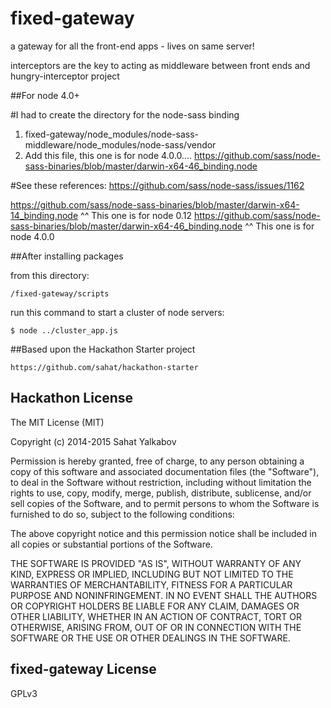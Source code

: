 # fixed-gateway
a gateway for all the front-end apps - lives on same server!

interceptors are the key to acting as middleware between front ends and hungry-interceptor project


##For node 4.0+

#I had to create the directory for the node-sass binding

1. fixed-gateway/node_modules/node-sass-middleware/node_modules/node-sass/vendor
2. Add this file, this one is for node 4.0.0.... https://github.com/sass/node-sass-binaries/blob/master/darwin-x64-46_binding.node

#See these references:
https://github.com/sass/node-sass/issues/1162

https://github.com/sass/node-sass-binaries/blob/master/darwin-x64-14_binding.node
^^ This one is for node 0.12
https://github.com/sass/node-sass-binaries/blob/master/darwin-x64-46_binding.node
^^ This one is for node 4.0.0

##After installing packages

from this directory:
```
/fixed-gateway/scripts
```

run this command to start a cluster of node servers:
```
$ node ../cluster_app.js
```

##Based upon the Hackathon Starter project

```
https://github.com/sahat/hackathon-starter
```

Hackathon License
-------

The MIT License (MIT)

Copyright (c) 2014-2015 Sahat Yalkabov

Permission is hereby granted, free of charge, to any person obtaining a copy of this software and associated documentation files (the "Software"), to deal in the Software without restriction, including without limitation the rights to use, copy, modify, merge, publish, distribute, sublicense, and/or sell copies of the Software, and to permit persons to whom the Software is furnished to do so, subject to the following conditions:

The above copyright notice and this permission notice shall be included in all copies or substantial portions of the Software.

THE SOFTWARE IS PROVIDED "AS IS", WITHOUT WARRANTY OF ANY KIND, EXPRESS OR IMPLIED, INCLUDING BUT NOT LIMITED TO THE WARRANTIES OF MERCHANTABILITY, FITNESS FOR A PARTICULAR PURPOSE AND NONINFRINGEMENT. IN NO EVENT SHALL THE AUTHORS OR COPYRIGHT HOLDERS BE LIABLE FOR ANY CLAIM, DAMAGES OR OTHER LIABILITY, WHETHER IN AN ACTION OF CONTRACT, TORT OR OTHERWISE, ARISING FROM, OUT OF OR IN CONNECTION WITH THE SOFTWARE OR THE USE OR OTHER DEALINGS IN THE SOFTWARE.

fixed-gateway License
-------

GPLv3
